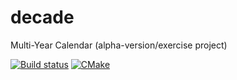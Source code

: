 # decade
Multi-Year Calendar (alpha-version/exercise project)

[![Build status](https://ci.appveyor.com/api/projects/status/ap10vf3unj6aj6n3?svg=true)](https://ci.appveyor.com/project/schneeregenflocke/decade)
[![CMake](https://github.com/schneeregenflocke/decade/actions/workflows/cmake.yml/badge.svg)](https://github.com/schneeregenflocke/decade/actions/workflows/cmake.yml)
